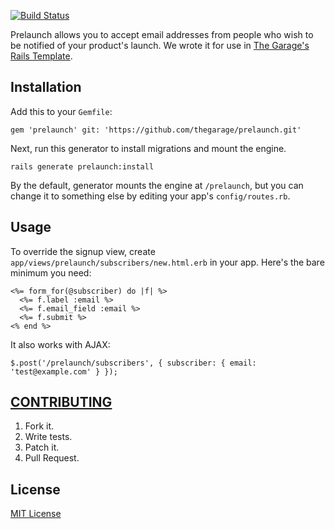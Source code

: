 [![Build Status](https://travis-ci.org/thegarage/prelaunch.svg?branch=master)](https://travis-ci.org/thegarage/prelaunch)

Prelaunch allows you to accept email addresses from people who wish to be
notified of your product's launch. We wrote it for use in [The Garage's Rails
Template][1].

## Installation ##

Add this to your `Gemfile`:

    gem 'prelaunch' git: 'https://github.com/thegarage/prelaunch.git'

Next, run this generator to install migrations and mount the engine.

    rails generate prelaunch:install

By the default, generator mounts the engine at `/prelaunch`, but you can
change it to something else by editing your app's `config/routes.rb`.

## Usage ##

To override the signup view, create `app/views/prelaunch/subscribers/new.html.erb` in your app. Here's the bare minimum you need:

    <%= form_for(@subscriber) do |f| %>
      <%= f.label :email %>
      <%= f.email_field :email %>
      <%= f.submit %>
    <% end %>

It also works with AJAX:

    $.post('/prelaunch/subscribers', { subscriber: { email: 'test@example.com' } });

## [CONTRIBUTING][2] ##

   1. Fork it.
   2. Write tests.
   3. Patch it.
   4. Pull Request.

## License ##

[MIT License][3]

[1]: https://github.com/thegarage/thegarage-template
[2]: CONTRIBUTING.md
[3]: LICENSE.txt
